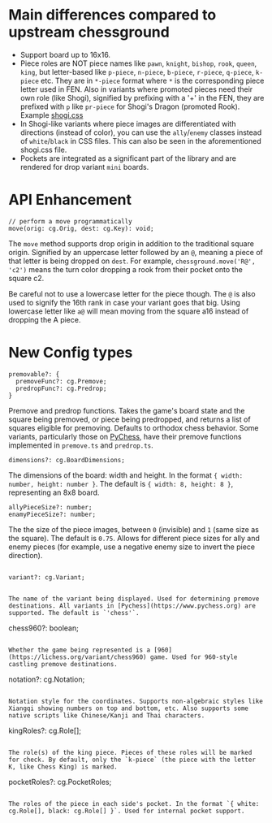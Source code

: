 # Main differences compared to upstream chessground

- Support board up to 16x16.
- Piece roles are NOT piece names like `pawn`, `knight`, `bishop`, `rook`, `queen`, `king`,
  but letter-based like `p-piece`, `n-piece`, `b-piece`, `r-piece`, `q-piece`, `k-piece` etc.
  They are in `*-piece` format where `*` is the corresponding piece letter used in FEN.
  Also in variants where promoted pieces need their own role (like Shogi),
  signified by prefixing with a '+' in the FEN,
  they are prefixed with `p` like `pr-piece` for Shogi's Dragon (promoted Rook).
  Example [shogi.css](https://github.com/gbtami/pychess-variants/blob/master/static/piece/shogi/shogi.css)
- In Shogi-like variants where piece images are differentiated with directions (instead of color),
  you can use the `ally`/`enemy` classes instead of `white`/`black` in CSS files.
  This can also be seen in the aforementioned shogi.css file.
- Pockets are integrated as a significant part of the library and are rendered for drop variant `mini` boards.

# API Enhancement

```
// perform a move programmatically
move(orig: cg.Orig, dest: cg.Key): void;
```

The `move` method supports drop origin in addition to the traditional square origin. Signified by an uppercase letter followed by an `@`, meaning a piece of that letter is being dropped on `dest`. For example, `chessground.move('R@', 'c2')` means the turn color dropping a rook from their pocket onto the square c2.

Be careful not to use a lowercase letter for the piece though. The `@` is also used to signify the 16th rank in case your variant goes that big. Using lowercase letter like `a@` will mean moving from the square a16 instead of dropping the A piece.

# New Config types

```
premovable?: {
  premoveFunc?: cg.Premove;
  predropFunc?: cg.Predrop;
}
```

Premove and predrop functions. Takes the game's board state and the square being premoved, or piece being predropped, and returns a list of squares eligible for premoving. Defaults to orthodox chess behavior. Some variants, particularly those on [PyChess](https://www.pychess.org), have their premove functions implemented in `premove.ts` and `predrop.ts`.

```
dimensions?: cg.BoardDimensions;
```

The dimensions of the board: width and height. In the format `{ width: number, height: number }`. The default is `{ width: 8, height: 8 }`, representing an 8x8 board.

```
allyPieceSize?: number;
enamyPieceSize?: number;
```

The the size of the piece images, between `0` (invisible) and `1` (same size as the square). The default is `0.75`. Allows for different piece sizes for ally and enemy pieces (for example, use a negative enemy size to invert the piece direction).

```

```
`variant?: cg.Variant;`
```

The name of the variant being displayed. Used for determining premove destinations. All variants in [Pychess](https://www.pychess.org) are supported. The default is `'chess'`.

```
chess960?: boolean;
```

Whether the game being represented is a [960](https://lichess.org/variant/chess960) game. Used for 960-style castling premove destinations.

```
notation?: cg.Notation;
```

Notation style for the coordinates. Supports non-algebraic styles like Xiangqi showing numbers on top and bottom, etc. Also supports some native scripts like Chinese/Kanji and Thai characters.

```
kingRoles?: cg.Role[];
```

The role(s) of the king piece. Pieces of these roles will be marked for check. By default, only the `k-piece` (the piece with the letter K, like Chess King) is marked.

```
pocketRoles?: cg.PocketRoles;
```

The roles of the piece in each side's pocket. In the format `{ white: cg.Role[], black: cg.Role[] }`. Used for internal pocket support.

